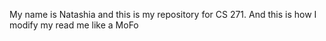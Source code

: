 My name is Natashia and this is my repository for CS 271.
And this is how I modify my read me like a MoFo
